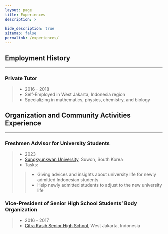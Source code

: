 ```yaml
---
layout: page
title: Experiences
description: >
  
hide_description: true
sitemap: false
permalink: /experiences/
---
```


## Employment History
---
### Private Tutor
> * 2016 - 2018
> * Self-Employed in West Jakarta, Indonesia region
> *	Specializing in mathematics, physics, chemistry, and biology



## Organization and Community Activities Experience
---
### Freshmen Advisor for University Students
> * 2023
> * [Sungkyunkwan University], Suwon, South Korea
> * Tasks:
>> * Giving advices and insights about university life for newly admitted Indonesian students
>> * Help newly admitted students to adjust to the new university life

### Vice-President of Senior High School Students’ Body Organization
> * 2016 - 2017
> * [Citra Kasih Senior High School], West Jakarta, Indonesia


[Sungkyunkwan University]: https://www.skku.edu/eng/index.do
[Citra Kasih Senior High School]: https://citrakasih.sch.id/sckjakarta/
